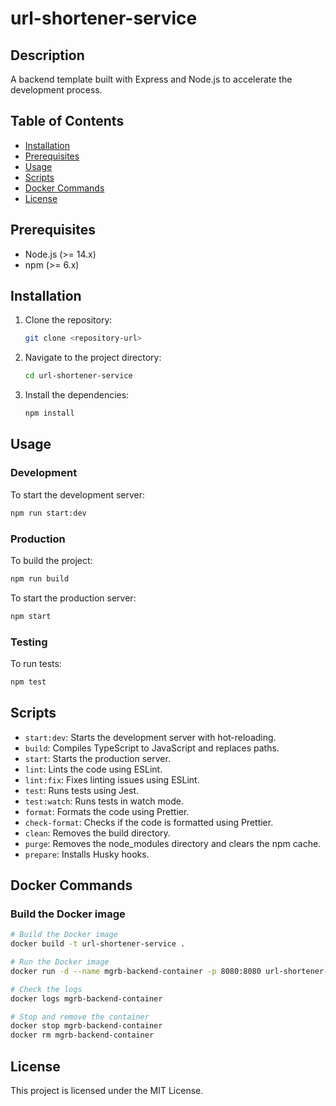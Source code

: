 # url-shortener-service

## Description

A backend template built with Express and Node.js to accelerate the development process.

## Table of Contents

- [Installation](#installation)
- [Prerequisites](#prerequisites)
- [Usage](#usage)
- [Scripts](#scripts)
- [Docker Commands](#docker-commands)
- [License](#license)

## Prerequisites

- Node.js (>= 14.x)
- npm (>= 6.x)

## Installation

1. Clone the repository:
    ```sh
    git clone <repository-url>
    ```
2. Navigate to the project directory:
    ```sh
    cd url-shortener-service
    ```
3. Install the dependencies:
    ```sh
    npm install
    ```

## Usage

### Development

To start the development server:

```sh
npm run start:dev
```

### Production

To build the project:

```sh
npm run build
```

To start the production server:

```sh
npm start
```

### Testing

To run tests:

```sh
npm test
```

## Scripts

- `start:dev`: Starts the development server with hot-reloading.
- `build`: Compiles TypeScript to JavaScript and replaces paths.
- `start`: Starts the production server.
- `lint`: Lints the code using ESLint.
- `lint:fix`: Fixes linting issues using ESLint.
- `test`: Runs tests using Jest.
- `test:watch`: Runs tests in watch mode.
- `format`: Formats the code using Prettier.
- `check-format`: Checks if the code is formatted using Prettier.
- `clean`: Removes the build directory.
- `purge`: Removes the node_modules directory and clears the npm cache.
- `prepare`: Installs Husky hooks.

## Docker Commands

### Build the Docker image

```sh
# Build the Docker image
docker build -t url-shortener-service .

# Run the Docker image
docker run -d --name mgrb-backend-container -p 8080:8080 url-shortener-service

# Check the logs
docker logs mgrb-backend-container

# Stop and remove the container
docker stop mgrb-backend-container
docker rm mgrb-backend-container
```

## License

This project is licensed under the MIT License.
